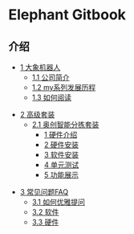 # Elephant Gitbook

## 介绍
- [1 大象机器人](README.md)  
  * [1.1 公司简介](1-elephant/1.1-introduction.md)
  * [1.2 my系列发展历程](1-elephant/1.2-MY_series.md)
  * [1.3 如何阅读](1-elephant/1.3-how_to_read.md)
  
* [2 高级套装](./2-kit.md)
  * [2.1 奥创智能分拣套装](./2.1-Product_Introduction.md)
    * [1 硬件介绍](./2-KIT/2.1-HardwareIntroduction.md)
    * [2 硬件安装](./2-KIT/2.2-Hardwareinstall.md)
    * [3 软件安装](./2-KIT/2.3-Softwareinstallation.MD)
    * [4 单元测试](./2-KIT/2.4-Unittesting.md)
    * [5 功能展示](./2-KIT/2.5-CompleteRun.md)
    <!-- * [1 硬件搭建](./2.2-Hardware_construction.md)
    * [2 软件搭建](./2.3-Software_Building.md)
    * [3 套装调试](./2.4-Scene_debugging.md) -->
    
  
- [3 常见问题FAQ](14-IssueFAQ/14-FAQ.md)
  * [3.1 如何优雅提问](14-IssueFAQ/14.0-how_to_ask.md)
  * [3.2 软件](14-IssueFAQ/14.2-software.md)
  * [3.3 硬件](14-IssueFAQ/14.3-hardware.md)
  <!-- * [3.2 驱动相关](14-IssueFAQ/14.1-driver.md)
  * [3.3 软件](14-IssueFAQ/14.2-software.md)
  * [3.4 硬件](14-IssueFAQ/14.3-hardware.md) -->

<!-- ## 开发前的准备 -->
<!-- - [4 机械臂知识快速学习](3-RobotKnowledge/README.md)  
  * [4.1 串联机器人](3-RobotKnowledge/3.1-series_robot.md)
  * [4.2 电子背景知识](3-RobotKnowledge/3.2-electric_knowledge.md)
  * [4.3 电机与舵机知识](3-RobotKnowledge/3.4-motors_and_servos.md)
  * [4.4 机器人运动学]()
    * [1 myCobot 六轴协作系列](./Kinematics&Coordinate.md) -->
  
<!-- - [5 基础功能应用](4-BasicApplication/README.md)  
  - [5.1 myStudio](4-BasicApplication/4.1-myStudio/README.md)
    * [1 myStudio环境搭建](4-BasicApplication/4.1-myStudio/4.1.1-myStudio_download_driverinstalled.md)
    * [2 烧录与更新固件](4-BasicApplication/4.1-myStudio/4.1.2-myStudio_flash_firmwares.md)
  * [5.2 资料下载](4-BasicApplication/4.5-files_download.md) -->
